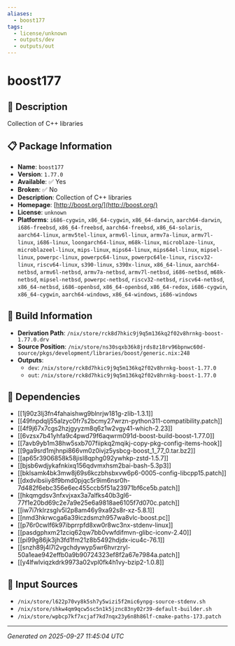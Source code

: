 ```yaml
---
aliases:
  - boost177
tags:
  - license/unknown
  - outputs/dev
  - outputs/out
---
```


# boost177

## 📝 Description

Collection of C++ libraries

## 📋 Package Information

- **Name**: `boost177`
- **Version**: `1.77.0`
- **Available**: ✅ Yes
- **Broken**: ✅ No
- **Description**: Collection of C++ libraries
- **Homepage**: [http://boost.org/](http://boost.org/)
- **License**: `unknown`
- **Platforms**: `i686-cygwin`, `x86_64-cygwin`, `x86_64-darwin`, `aarch64-darwin`, `i686-freebsd`, `x86_64-freebsd`, `aarch64-freebsd`, `x86_64-solaris`, `aarch64-linux`, `armv5tel-linux`, `armv6l-linux`, `armv7a-linux`, `armv7l-linux`, `i686-linux`, `loongarch64-linux`, `m68k-linux`, `microblaze-linux`, `microblazeel-linux`, `mips-linux`, `mips64-linux`, `mips64el-linux`, `mipsel-linux`, `powerpc-linux`, `powerpc64-linux`, `powerpc64le-linux`, `riscv32-linux`, `riscv64-linux`, `s390-linux`, `s390x-linux`, `x86_64-linux`, `aarch64-netbsd`, `armv6l-netbsd`, `armv7a-netbsd`, `armv7l-netbsd`, `i686-netbsd`, `m68k-netbsd`, `mipsel-netbsd`, `powerpc-netbsd`, `riscv32-netbsd`, `riscv64-netbsd`, `x86_64-netbsd`, `i686-openbsd`, `x86_64-openbsd`, `x86_64-redox`, `i686-cygwin`, `x86_64-cygwin`, `aarch64-windows`, `x86_64-windows`, `i686-windows`

## 🔧 Build Information

- **Derivation Path**: `/nix/store/rck8d7hkic9j9q5m136kq2f02v8hrnkg-boost-1.77.0.drv`
- **Source Position**: `/nix/store/ns30sqxb36k8jrds8z18rv96bpnwc60d-source/pkgs/development/libraries/boost/generic.nix:248`
- **Outputs**:
  - `dev`:  `/nix/store/rck8d7hkic9j9q5m136kq2f02v8hrnkg-boost-1.77.0`
  - `out`:  `/nix/store/rck8d7hkic9j9q5m136kq2f02v8hrnkg-boost-1.77.0`

## 🔗 Dependencies

- [[1j90z3lj3fn4fahaishwg9blnrjw181g-zlib-1.3.1]]
- [[49fnpdqlj55alzyc0fr7s2bcmy27wrzn-python311-compatibility.patch]]
- [[4f9j67x7cgs2hzjgyyzm8q6z1w2vgy41-which-2.23]]
- [[6vzsx7b41yhfa9c4pwd79f6aqwrm091d-boost-build-boost-1.77.0]]
- [[7avb9yb1m38hw5sxb707fiipkq2mqikj-copy-pkg-config-items-hook]]
- [[9ga9srd1mjhnpi866vm0z0ivjz5ysbcg-boost_1_77_0.tar.bz2]]
- [[ap65r3906858k58jisl8qphg092ywhkp-zstd-1.5.7]]
- [[bjsb6wdjykafnkixq156qdvmxhsm2bai-bash-5.3p3]]
- [[bklsamk4bk3mw8j69s6kczbhsbxvw6p6-0005-config-libcpp15.patch]]
- [[dxdvibsiiy8f9bmd0pjqc5r9im6nsr0h-7d482f6ebc356e6ec455ccb5f51a23971bf6ce5b.patch]]
- [[hkqmgdsv3nfxvjxax3a7alfks40b3gl6-77f1e20bd69c2e7a9e25e6a9818ae6105f7d070c.patch]]
- [[iw7i7rklrzsglv5l2p8am46y9xa92s8r-xz-5.8.1]]
- [[nmd3hkrwcga6a39iczdsmzh957wa8vlc-boost.pc]]
- [[p76r0cwlf6k97ibprrpfd8xw0r8wc3nx-stdenv-linux]]
- [[pasdgphxm21zciq62qw7bb0vwfdifmvn-glibc-iconv-2.40]]
- [[pi99g86jk3jh3fd1fm21z8b5492hdjdx-icu4c-76.1]]
- [[snzh89j4l7l2vgchdywyp5wr6hvrzryl-50a1eae942effb0a9b90724323ef8f2a67e7984a.patch]]
- [[y4lfwlviqzkdrk9973a02vpl0fk4h1vy-bzip2-1.0.8]]

## 📁 Input Sources

- `/nix/store/l622p70vy8k5sh7y5wizi5f2mic6ynpg-source-stdenv.sh`
- `/nix/store/shkw4qm9qcw5sc5n1k5jznc83ny02r39-default-builder.sh`
- `/nix/store/wpbcp7kf7xcjaf7kd7nqx23y6n8h86lf-cmake-paths-173.patch`

---
*Generated on 2025-09-27 11:45:04 UTC*
